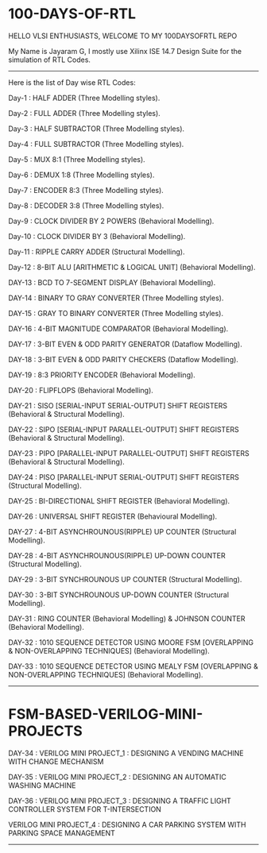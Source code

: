 # 100-DAYS-OF-RTL

HELLO VLSI ENTHUSIASTS, WELCOME TO MY 100DAYSOFRTL REPO

My Name is Jayaram G, I mostly use Xilinx ISE 14.7 Design Suite for the simulation of RTL Codes.

-----------------------------------------------------------------------------------------------------------

Here is the list of Day wise RTL Codes:

Day-1 : HALF ADDER (Three Modelling styles).

Day-2 : FULL ADDER (Three Modelling styles).

Day-3 : HALF SUBTRACTOR (Three Modelling styles).

Day-4 : FULL SUBTRACTOR (Three Modelling styles).

Day-5 : MUX 8:1 (Three Modelling styles).

Day-6 : DEMUX 1:8 (Three Modelling styles).

Day-7 : ENCODER 8:3 (Three Modelling styles).

Day-8 : DECODER 3:8 (Three Modelling styles).

Day-9 : CLOCK DIVIDER BY 2 POWERS (Behavioral Modelling).

Day-10 : CLOCK DIVIDER BY 3 (Behavioral Modelling).

Day-11 : RIPPLE CARRY ADDER (Structural Modelling).

Day-12 : 8-BIT ALU [ARITHMETIC & LOGICAL UNIT] (Behavioral Modelling).

DAY-13 : BCD TO 7-SEGMENT DISPLAY (Behavioral Modelling).

DAY-14 : BINARY TO GRAY CONVERTER (Three Modelling styles).

DAY-15 : GRAY TO BINARY CONVERTER (Three Modelling styles).

DAY-16 : 4-BIT MAGNITUDE COMPARATOR (Behavioral Modelling).

DAY-17 : 3-BIT EVEN & ODD PARITY GENERATOR (Dataflow Modelling).

DAY-18 : 3-BIT EVEN & ODD PARITY CHECKERS (Dataflow Modelling).

DAY-19 : 8:3 PRIORITY ENCODER (Behavioral Modelling).

DAY-20 : FLIPFLOPS (Behavioral Modelling).

DAY-21 : SISO [SERIAL-INPUT SERIAL-OUTPUT] SHIFT REGISTERS (Behavioral & Structural Modelling).

DAY-22 : SIPO [SERIAL-INPUT PARALLEL-OUTPUT] SHIFT REGISTERS (Behavioral & Structural Modelling).

DAY-23 : PIPO [PARALLEL-INPUT PARALLEL-OUTPUT] SHIFT REGISTERS (Behavioral & Structural Modelling).

DAY-24 : PISO [PARALLEL-INPUT SERIAL-OUTPUT] SHIFT REGISTERS (Structural Modelling).

DAY-25 : BI-DIRECTIONAL SHIFT REGISTER (Behavioral Modelling).

DAY-26 : UNIVERSAL SHIFT REGISTER (Behavioural Modelling).

DAY-27 : 4-BIT ASYNCHROUNOUS(RIPPLE) UP COUNTER (Structural Modelling).

DAY-28 : 4-BIT ASYNCHROUNOUS(RIPPLE) UP-DOWN COUNTER (Structural Modelling).

DAY-29 : 3-BIT SYNCHROUNOUS UP COUNTER (Structural Modelling).

DAY-30 : 3-BIT SYNCHROUNOUS UP-DOWN COUNTER (Structural Modelling).

DAY-31 : RING COUNTER (Behavioral Modelling)
         & JOHNSON COUNTER (Behavioral Modelling).

DAY-32 : 1010 SEQUENCE DETECTOR USING MOORE FSM 
         [OVERLAPPING & NON-OVERLAPPING TECHNIQUES] (Behavioral Modelling).
        
DAY-33 : 1010 SEQUENCE DETECTOR USING MEALY FSM 
         [OVERLAPPING & NON-OVERLAPPING TECHNIQUES] (Behavioral Modelling).

-----------------------------------------------------------------------------------------------------------
# FSM-BASED-VERILOG-MINI-PROJECTS

DAY-34 : VERILOG MINI PROJECT_1 : DESIGNING A VENDING MACHINE WITH CHANGE MECHANISM 

DAY-35 : VERILOG MINI PROJECT_2 : DESIGNING AN AUTOMATIC WASHING MACHINE

DAY-36 : VERILOG MINI PROJECT_3 : DESIGNING A TRAFFIC LIGHT CONTROLLER SYSTEM FOR T-INTERSECTION

VERILOG MINI PROJECT_4 : DESIGNING A CAR PARKING SYSTEM WITH PARKING SPACE MANAGEMENT

-----------------------------------------------------------------------------------------------------------

